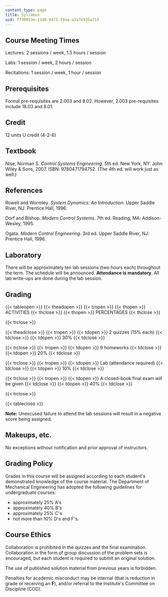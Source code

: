 ```yaml
---
content_type: page
title: Syllabus
uid: f730053e-11d8-9472-f9aa-a3a7e926a713
---
```


Course Meeting Times
--------------------

Lectures: 2 sessions / week, 1.5 hours / session

Labs: 1 session / week, 2 hours / session

Recitations: 1 session / week, 1 hour / session

Prerequisites
-------------

Formal pre-requisites are 2.003 and 8.02. However, 2.003 pre-requisites include 18.03 and 8.01.

Credit
------

12 units U credit (4-2-6)

Textbook
--------

Nise, Norman S. _Control Systems Engineering_. 5th ed. New York, NY: John Wiley & Sons, 2007. ISBN: 9780471794752. (The 4th ed. will work just as well.)

References
----------

Rowell and Wormley. _System Dynamics: An Introduction_. Upper Saddle River, NJ: Prentice Hall, 1996.

Dorf and Bishop. _Modern Control Systems_. 7th ed. Reading, MA: Addison-Wesley, 1995.

Ogata. _Modern Control Engineering_. 3rd ed. Upper Saddle River, NJ: Prentice Hall, 1996.

Laboratory
----------

There will be approximately ten lab sessions (two hours each) throughout the term. The schedule will be announced. **Attendance is mandatory**. All lab write-ups are done during the lab session.

Grading
-------

{{< tableopen >}}
{{< theadopen >}}
{{< tropen >}}
{{< thopen >}}
ACTIVITIES
{{< thclose >}}
{{< thopen >}}
PERCENTAGES
{{< thclose >}}

{{< trclose >}}

{{< theadclose >}}
{{< tropen >}}
{{< tdopen >}}
2 quizzes (15% each)
{{< tdclose >}}
{{< tdopen >}}
30%
{{< tdclose >}}

{{< trclose >}}
{{< tropen >}}
{{< tdopen >}}
9 homeworks
{{< tdclose >}}
{{< tdopen >}}
20%
{{< tdclose >}}

{{< trclose >}}
{{< tropen >}}
{{< tdopen >}}
Lab (attendance required)
{{< tdclose >}}
{{< tdopen >}}
10%
{{< tdclose >}}

{{< trclose >}}
{{< tropen >}}
{{< tdopen >}}
A closed-book final exam will be given
{{< tdclose >}}
{{< tdopen >}}
40%
{{< tdclose >}}

{{< trclose >}}

{{< tableclose >}}

**Note:** Unexcused failure to attend the lab sessions will result in a negative score being assigned.

Makeups, etc.
-------------

No exceptions without notification and prior approval of instructors.

Grading Policy
--------------

Grades in this course will be assigned according to each student's demonstrated knowledge of the course material. The Department of Mechanical Engineering has adopted the following guidelines for undergraduate courses:

*   approximately 25% A's
*   approximately 40% B's
*   approximately 25% C's
*   not more than 10% D's and F's.

Course Ethics
-------------

Collaboration is prohibited in the quizzes and the final examination. Collaboration in the form of group discussion of the problem sets is encouraged, but each student is required to submit an original solution.

The use of published solution material from previous years is forbidden.

Penalties for academic misconduct may be internal (that is reduction in grade or receiving an **F**), and/or referral to the Institute's Committee on Discipline (COD).